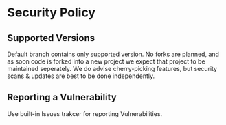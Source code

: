# Security Policy

## Supported Versions

Default branch contains only supported version.
No forks are planned, and as soon code is forked into a new project we expect that project to be maintained seperately.
We do advise cherry-picking features, but security scans & updates are best to be done independently.

## Reporting a Vulnerability

Use built-in Issues trakcer for reporting Vulnerabilities.
